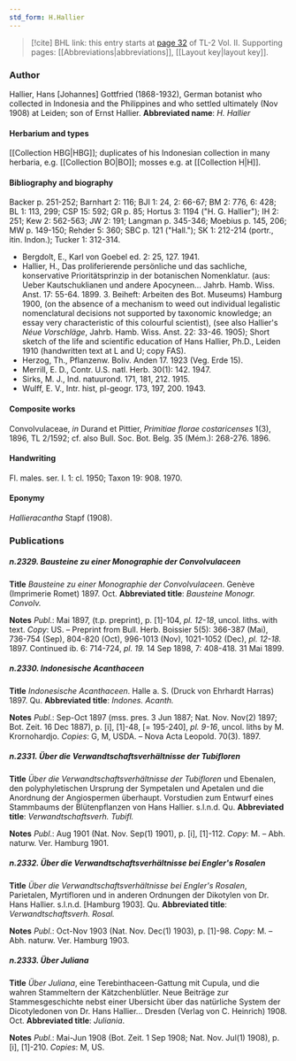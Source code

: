 ```yaml
---
std_form: H.Hallier
---
```


> [!cite] BHL link: this entry starts at [page 32](https://www.biodiversitylibrary.org/page/33068274) of TL-2 Vol. II.
> Supporting pages: [[Abbreviations|abbreviations]], [[Layout key|layout key]].

### Author

Hallier, Hans \[Johannes\] Gottfried (1868-1932), German botanist who collected in Indonesia and the Philippines and who settled ultimately (Nov 1908) at Leiden; son of Ernst Hallier. 
**Abbreviated name**: *H. Hallier*

#### Herbarium and types

[[Collection HBG|HBG]]; duplicates of his Indonesian collection in many herbaria, e.g. [[Collection BO|BO]]; mosses e.g. at [[Collection H|H]].

#### Bibliography and biography

Backer p. 251-252; Barnhart 2: 116; BJI 1: 24, 2: 66-67; BM 2: 776, 6: 428; BL 1: 113, 299; CSP 15: 592; GR p. 85; Hortus 3: 1194 ("H. G. Hallier"); IH 2: 251; Kew 2: 562-563; JW 2: 191; Langman p. 345-346; Moebius p. 145, 206; MW p. 149-150; Rehder 5: 360; SBC p. 121 ("Hall."); SK 1: 212-214 (portr., itin. Indon.); Tucker 1: 312-314.
- Bergdolt, E., Karl von Goebel ed. 2: 25, 127. 1941.
- Hallier, H., Das proliferierende persönliche und das sachliche, konservative Prioritätsprinzip in der botanischen Nomenklatur. (aus: Ueber Kautschuklianen und andere Apocyneen... Jahrb. Hamb. Wiss. Anst. 17: 55-64. 1899. 3. Beiheft: Arbeiten des Bot. Museums) Hamburg 1900, (on the absence of a mechanism to weed out individual legalistic nomenclatural decisions not supported by taxonomic knowledge; an essay very characteristic of this colourful scientist), (see also Hallier's *Néue Vorschläge*, Jahrb. Hamb. Wiss. Anst. 22: 33-46. 1905); Short sketch of the life and scientific education of Hans Hallier, Ph.D., Leiden 1910 (handwritten text at L and U; copy FAS).
- Herzog, Th., Pflanzenw. Boliv. Anden 17. 1923 (Veg. Erde 15).
- Merrill, E. D., Contr. U.S. natl. Herb. 30(1): 142. 1947.
- Sirks, M. J., Ind. natuurond. 171, 181, 212. 1915.
- Wulff, E. V., Intr. hist, pl-geogr. 173, 197, 200. 1943.

#### Composite works

Convolvulaceae, *in* Durand et Pittier, *Primitiae florae costaricenses* 1(3), 1896, TL 2/1592; cf. also Bull. Soc. Bot. Belg. 35 (Mém.): 268-276. 1896.

#### Handwriting

Fl. males. ser. I. 1: cl. 1950; Taxon 19: 908. 1970.

#### Eponymy

*Hallieracantha* Stapf (1908).

### Publications

##### n.2329. Bausteine zu einer Monographie der Convolvulaceen

**Title**
*Bausteine zu einer Monographie der Convolvulaceen*. Genève (Imprimerie Romet) 1897. Oct.
**Abbreviated title**: *Bausteine Monogr. Convolv.*

**Notes**
*Publ*.: Mai 1897, (t.p. preprint), p. \[1\]-104, *pl. 12-18*, uncol. liths. with text. *Copy*: US. – Preprint from Bull. Herb. Boissier 5(5): 366-387 (Mai), 736-754 (Sep), 804-820 (Oct), 996-1013 (Nov), 1021-1052 (Dec), *pl. 12-18.* 1897. Continued ib. 6: 714-724, *pl. 19.* 14 Sep 1898, 7: 408-418. 31 Mai 1899.

##### n.2330. Indonesische Acanthaceen

**Title**
*Indonesische Acanthaceen*. Halle a. S. (Druck von Ehrhardt Harras) 1897. Qu.
**Abbreviated title**: *Indones. Acanth.*

**Notes**
*Publ*.: Sep-Oct 1897 (mss. pres. 3 Jun 1887; Nat. Nov. Nov(2) 1897; Bot. Zeit. 16 Dec 1887), p. \[i\], \[1\]-48, \[= 195-240\], *pl. 9-16*, uncol. liths by M. Krornohardjo. *Copies*: G, M, USDA. – Nova Acta Leopold. 70(3). 1897.

##### n.2331. Über die Verwandtschaftsverhältnisse der Tubifloren

**Title**
*Über die Verwandtschaftsverhältnisse der Tubifloren* und Ebenalen, den polyphyletischen Ursprung der Sympetalen und Apetalen und die Anordnung der Angiospermen überhaupt. Vorstudien zum Entwurf eines Stammbaums der Blütenpflanzen von Hans Hallier. s.l.n.d. Qu.
**Abbreviated title**: *Verwandtschaftsverh. Tubifl.*

**Notes**
*Publ*.: Aug 1901 (Nat. Nov. Sep(1) 1901), p. \[i\], \[1\]-112. *Copy*: M. – Abh. naturw. Ver. Hamburg 1901.

##### n.2332. Über die Verwandtschaftsverhältnisse bei Engler's Rosalen

**Title**
*Über die Verwandtschaftsverhältnisse bei Engler's Rosalen*, Parietalen, Myrtifloren und in anderen Ordnungen der Dikotylen von Dr. Hans Hallier. s.l.n.d. \[Hamburg 1903\]. Qu.
**Abbreviated title**: *Verwandtschaftsverh. Rosal.*

**Notes**
*Publ*.: Oct-Nov 1903 (Nat. Nov. Dec(1) 1903), p. \[1\]-98. *Copy*: M. – Abh. naturw. Ver. Hamburg 1903.

##### n.2333. Über Juliana

**Title**
*Über Juliana*, eine Terebinthaceen-Gattung mit Cupula, und die wahren Stammeltern der Kätzchenblütler. Neue Beiträge zur Stammesgeschichte nebst einer Ubersicht über das natürliche System der Dicotyledonen von Dr. Hans Hallier... Dresden (Verlag von C. Heinrich) 1908. Oct.
**Abbreviated title**: *Juliania*.

**Notes**
*Publ*.: Mai-Jun 1908 (Bot. Zeit. 1 Sep 1908; Nat. Nov. Jul(1) 1908), p. \[i\], \[1\]-210. *Copies*: M, US.

